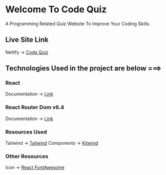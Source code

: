 # Welcome To Code Quiz

A Programming Related Quiz Website To Improve Your Coding Skills.


## Live Site Link
Netlify  -> [Code Quiz](https://code-quiz-fun.netlify.app/)

## Technologies Used in the project are below ===> 


### React
Documentation -> [Link](https://reactjs.org/)

### React Router Dom v6.4 
Documentation -> [Link](https://reactrouter.com/en/main/start/overview)


### Resources Used 
Tailwind -> [Tailwind](https://tailwindcss.com/)
Components ->  [Kitwind](https://kitwind.io/products/kometa/components)

### Other Resources
Icon -> [React FontAwesome](https://fontawesome.com/v5/docs/web/use-with/react)
